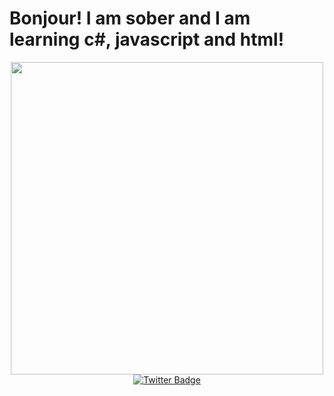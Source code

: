# Bonjour! I am sober and I am learning c#, javascript and html! 


<div id="header" align="center">
  <img src="https://media3.giphy.com/media/3oKIPnAiaMCws8nOsE/200w.gif?cid=6c09b9522vdsqsmufb32ypm6wbyxx2mhwsvw1x2sgn568x5i&rid=200w.gif&ct=g" width="500"/>
</div>

<div id="header" align="center">
<a href="https://twitter.com/IAMS0BER">  
  <img src="https://img.shields.io/badge/Twitter-blue?style=for-the-badge&logo=twitter&logoColor=white" alt="Twitter Badge"/>
</div>




